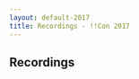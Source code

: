 ```yaml
---
layout: default-2017
title: Recordings - !!Con 2017
---
```


## Recordings

<section id="talk_container"></section>

<div id="talk-template" style="display:none" class="talk">
  <h3 class="talk-info"></h3>
  <div class="talk-youtube-thumb"></div>
  <div class="talk-youtube"></div>
  <div class="talk-embed"></div>
  <div class="talk-transcript"></div>
  <div style="clear:both"></div>
</div>

<script src="//ajax.googleapis.com/ajax/libs/jquery/1.11.1/jquery.min.js"></script>
<script type="text/javascript" src="js/recordings.js"></script>
<script defer="defer">
  jQuery.getJSON('talks.json', function(talks) {
    generateTalks(
      '#talk-template',
      '#talk_container',
      talks,
      "./2017-transcripts/"
    );
  });
</script>
